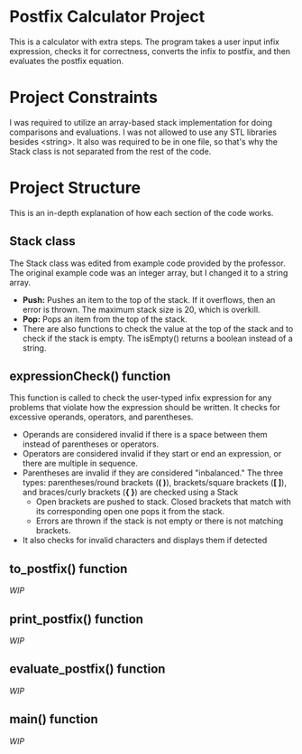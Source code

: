 # Postfix Calculator Project
This is a calculator with extra steps. The program takes a user input infix expression, checks it for correctness, converts the infix to postfix, and then evaluates the postfix equation.

# Project Constraints
I was required to utilize an array-based stack implementation for doing comparisons and evaluations. I was not allowed to use any STL libraries besides \<string\>. It also was required to be in one file, so that's why the Stack class is not separated from the rest of the code.
# Project Structure
This is an in-depth explanation of how each section of the code works.
## Stack class
The Stack class was edited from example code provided by the professor. The original example code was an integer array, but I changed it to a string array.
- **Push:** Pushes an item to the top of the stack. If it overflows, then an error is thrown. The maximum stack size is 20, which is overkill.
- **Pop:** Pops an item from the top of the stack.
- There are also functions to check the value at the top of the stack and to check if the stack is empty. The isEmpty() returns a boolean instead of a string.

## expressionCheck() function
This function is called to check the user-typed infix expression for any problems that violate how the expression should be written. It checks for excessive operands, operators, and parentheses.
- Operands are considered invalid if there is a space between them instead of parentheses or operators.
- Operators are considered invalid if they start or end an expression, or there are multiple in sequence.
- Parentheses are invalid if they are considered "inbalanced." The three types: parentheses/round brackets (**( )**), brackets/square brackets (**[ ]**), and braces/curly brackets (**{ }**) are checked using a Stack
  - Open brackets are pushed to stack. Closed brackets that match with its corresponding open one pops it from the stack.
  - Errors are thrown if the stack is not empty or there is not matching brackets.
- It also checks for invalid characters and displays them if detected

## to_postfix() function
_WIP_
## print_postfix() function
_WIP_
## evaluate_postfix() function
_WIP_
## main() function
_WIP_
